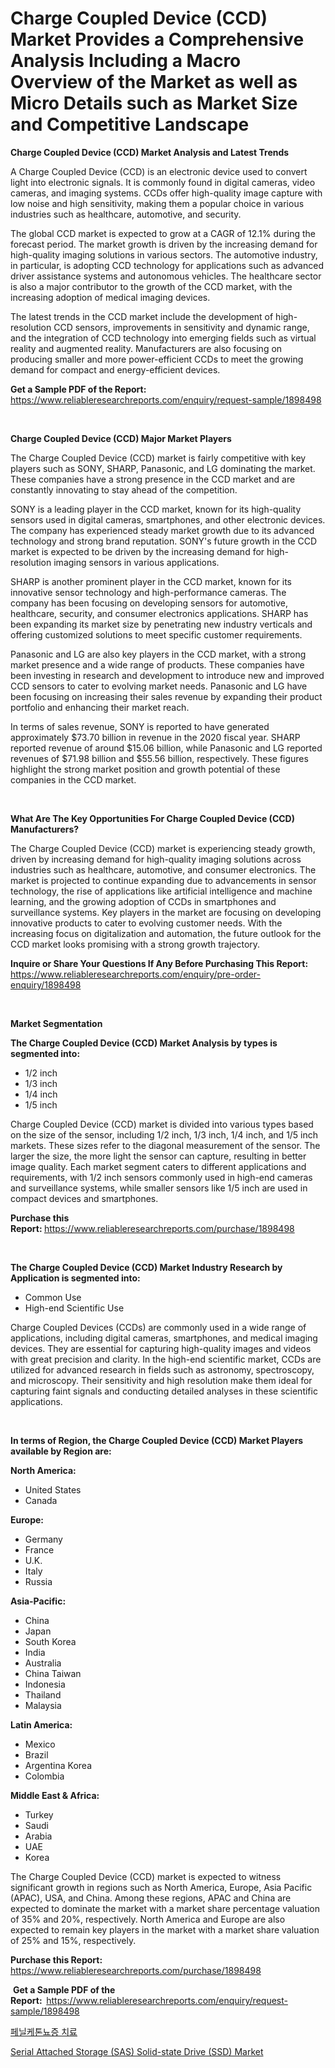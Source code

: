 <p><h1>Charge Coupled Device (CCD) Market Provides a Comprehensive Analysis Including a Macro Overview of the Market as well as Micro Details such as Market Size and Competitive Landscape</h1></p><p><strong>Charge Coupled Device (CCD) Market Analysis and Latest Trends</strong></p>
<p><p>A Charge Coupled Device (CCD) is an electronic device used to convert light into electronic signals. It is commonly found in digital cameras, video cameras, and imaging systems. CCDs offer high-quality image capture with low noise and high sensitivity, making them a popular choice in various industries such as healthcare, automotive, and security.</p><p>The global CCD market is expected to grow at a CAGR of 12.1% during the forecast period. The market growth is driven by the increasing demand for high-quality imaging solutions in various sectors. The automotive industry, in particular, is adopting CCD technology for applications such as advanced driver assistance systems and autonomous vehicles. The healthcare sector is also a major contributor to the growth of the CCD market, with the increasing adoption of medical imaging devices.</p><p>The latest trends in the CCD market include the development of high-resolution CCD sensors, improvements in sensitivity and dynamic range, and the integration of CCD technology into emerging fields such as virtual reality and augmented reality. Manufacturers are also focusing on producing smaller and more power-efficient CCDs to meet the growing demand for compact and energy-efficient devices.</p></p>
<p><strong>Get a Sample PDF of the Report:&nbsp;</strong> <a href="https://www.reliableresearchreports.com/enquiry/request-sample/1898498">https://www.reliableresearchreports.com/enquiry/request-sample/1898498</a></p>
<p>&nbsp;</p>
<p><strong>Charge Coupled Device (CCD) Major Market Players</strong></p>
<p><p>The Charge Coupled Device (CCD) market is fairly competitive with key players such as SONY, SHARP, Panasonic, and LG dominating the market. These companies have a strong presence in the CCD market and are constantly innovating to stay ahead of the competition.</p><p>SONY is a leading player in the CCD market, known for its high-quality sensors used in digital cameras, smartphones, and other electronic devices. The company has experienced steady market growth due to its advanced technology and strong brand reputation. SONY's future growth in the CCD market is expected to be driven by the increasing demand for high-resolution imaging sensors in various applications.</p><p>SHARP is another prominent player in the CCD market, known for its innovative sensor technology and high-performance cameras. The company has been focusing on developing sensors for automotive, healthcare, security, and consumer electronics applications. SHARP has been expanding its market size by penetrating new industry verticals and offering customized solutions to meet specific customer requirements.</p><p>Panasonic and LG are also key players in the CCD market, with a strong market presence and a wide range of products. These companies have been investing in research and development to introduce new and improved CCD sensors to cater to evolving market needs. Panasonic and LG have been focusing on increasing their sales revenue by expanding their product portfolio and enhancing their market reach.</p><p>In terms of sales revenue, SONY is reported to have generated approximately $73.70 billion in revenue in the 2020 fiscal year. SHARP reported revenue of around $15.06 billion, while Panasonic and LG reported revenues of $71.98 billion and $55.56 billion, respectively. These figures highlight the strong market position and growth potential of these companies in the CCD market.</p></p>
<p>&nbsp;</p>
<p><strong>What Are The Key Opportunities For Charge Coupled Device (CCD) Manufacturers?</strong></p>
<p><p>The Charge Coupled Device (CCD) market is experiencing steady growth, driven by increasing demand for high-quality imaging solutions across industries such as healthcare, automotive, and consumer electronics. The market is projected to continue expanding due to advancements in sensor technology, the rise of applications like artificial intelligence and machine learning, and the growing adoption of CCDs in smartphones and surveillance systems. Key players in the market are focusing on developing innovative products to cater to evolving customer needs. With the increasing focus on digitalization and automation, the future outlook for the CCD market looks promising with a strong growth trajectory.</p></p>
<p><strong>Inquire or Share Your Questions If Any Before Purchasing This Report:</strong> <a href="https://www.reliableresearchreports.com/enquiry/pre-order-enquiry/1898498">https://www.reliableresearchreports.com/enquiry/pre-order-enquiry/1898498</a></p>
<p>&nbsp;</p>
<p><strong>Market Segmentation</strong></p>
<p><strong>The Charge Coupled Device (CCD) Market Analysis by types is segmented into:</strong></p>
<p><ul><li>1/2 inch</li><li>1/3 inch</li><li>1/4 inch</li><li>1/5 inch</li></ul></p>
<p><p>Charge Coupled Device (CCD) market is divided into various types based on the size of the sensor, including 1/2 inch, 1/3 inch, 1/4 inch, and 1/5 inch markets. These sizes refer to the diagonal measurement of the sensor. The larger the size, the more light the sensor can capture, resulting in better image quality. Each market segment caters to different applications and requirements, with 1/2 inch sensors commonly used in high-end cameras and surveillance systems, while smaller sensors like 1/5 inch are used in compact devices and smartphones.</p></p>
<p><strong>Purchase this Report:&nbsp;</strong><a href="https://www.reliableresearchreports.com/purchase/1898498">https://www.reliableresearchreports.com/purchase/1898498</a></p>
<p>&nbsp;</p>
<p><strong>The Charge Coupled Device (CCD) Market Industry Research by Application is segmented into:</strong></p>
<p><ul><li>Common Use</li><li>High-end Scientific Use</li></ul></p>
<p><p>Charge Coupled Devices (CCDs) are commonly used in a wide range of applications, including digital cameras, smartphones, and medical imaging devices. They are essential for capturing high-quality images and videos with great precision and clarity. In the high-end scientific market, CCDs are utilized for advanced research in fields such as astronomy, spectroscopy, and microscopy. Their sensitivity and high resolution make them ideal for capturing faint signals and conducting detailed analyses in these scientific applications.</p></p>
<p>&nbsp;</p>
<p><strong>In terms of Region, the Charge Coupled Device (CCD) Market Players available by Region are:</strong></p>
<p>
    <p> <strong> North America: </strong>
        <ul>
            <li>United States</li>
            <li>Canada</li>
        </ul>
        </p> 
    <p> <strong> Europe: </strong>
        <ul>
            <li>Germany</li>
            <li>France</li>
            <li>U.K.</li>
            <li>Italy</li>
            <li>Russia</li>
        </ul>
        </p> 
    <p> <strong> Asia-Pacific: </strong>
        <ul>
            <li>China</li>
            <li>Japan</li>
            <li>South Korea</li>
            <li>India</li>
            <li>Australia</li>
            <li>China Taiwan</li>
            <li>Indonesia</li>
            <li>Thailand</li>
            <li>Malaysia</li>
        </ul>
        </p> 
    <p> <strong> Latin America: </strong>
        <ul>
            <li>Mexico</li>
            <li>Brazil</li>
            <li>Argentina Korea</li>
            <li>Colombia</li>
        </ul>
        </p> 
    <p> <strong> Middle East & Africa: </strong>
        <ul>
            <li>Turkey</li>
            <li>Saudi</li>
            <li>Arabia</li>
            <li>UAE</li>
            <li>Korea</li>
        </ul>
    </p>
    </p>
<p><p>The Charge Coupled Device (CCD) market is expected to witness significant growth in regions such as North America, Europe, Asia Pacific (APAC), USA, and China. Among these regions, APAC and China are expected to dominate the market with a market share percentage valuation of 35% and 20%, respectively. North America and Europe are also expected to remain key players in the market with a market share valuation of 25% and 15%, respectively.</p></p>
<p><strong>Purchase this Report: </strong><a href="https://www.reliableresearchreports.com/purchase/1898498">https://www.reliableresearchreports.com/purchase/1898498</a></p>
<p>&nbsp;<strong>Get a Sample PDF of the Report:&nbsp;&nbsp;</strong><a href="https://www.reliableresearchreports.com/enquiry/request-sample/1898498">https://www.reliableresearchreports.com/enquiry/request-sample/1898498</a></p>
<p><strong></strong></p>
<p><p><a href="https://github.com/oajzkywllm460/Market-Research-Report-List-1/blob/main/472727812975.md">페닐케톤뇨증 치료</a></p><p><a href="https://github.com/CliffMedina6/Market-Research-Report-List-4/blob/main/serial-attached-storage-sas-solid-state-drive-ssd-market.md">Serial Attached Storage  (SAS) Solid-state Drive  (SSD) Market</a></p></p>